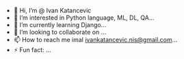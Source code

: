 - 👋 Hi, I’m @ Ivan Katancevic
- 👀 I’m interested in Python language, ML, DL, QA...
- 🌱 I’m currently learning Django...
- 💞️ I’m looking to collaborate on ...
- 📫 How to reach me imal ivankatancevic.nis@gmail.com...
- ⚡ Fun fact: ...

<!---
Katancevic/Katancevic is a ✨ special ✨ repository because its
--->
